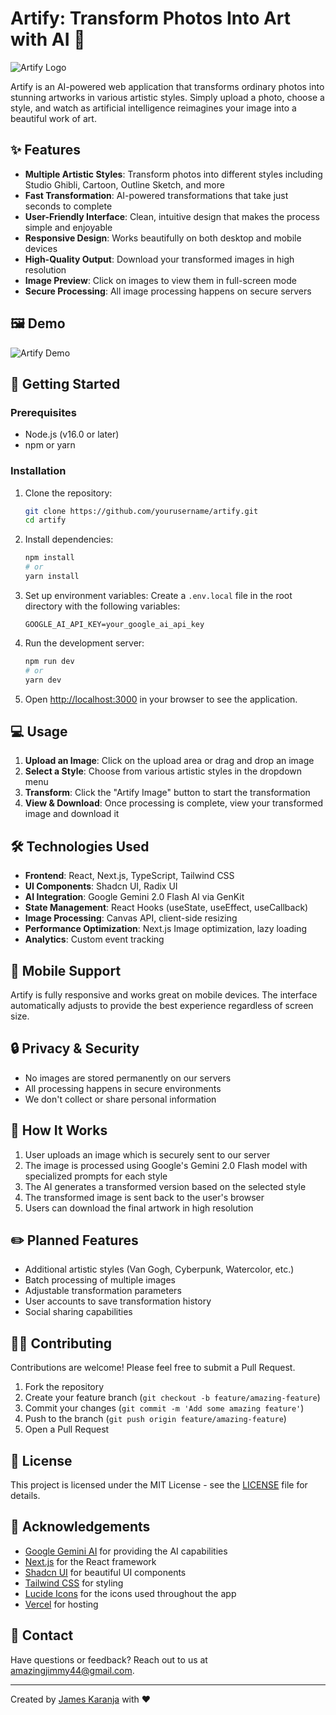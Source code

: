 # Artify: Transform Photos Into Art with AI 🎨

![Artify Logo](/public/logo.png)

Artify is an AI-powered web application that transforms ordinary photos into stunning artworks in various artistic styles. Simply upload a photo, choose a style, and watch as artificial intelligence reimagines your image into a beautiful work of art.

## ✨ Features

- **Multiple Artistic Styles**: Transform photos into different styles including Studio Ghibli, Cartoon, Outline Sketch, and more
- **Fast Transformation**: AI-powered transformations that take just seconds to complete
- **User-Friendly Interface**: Clean, intuitive design that makes the process simple and enjoyable
- **Responsive Design**: Works beautifully on both desktop and mobile devices
- **High-Quality Output**: Download your transformed images in high resolution
- **Image Preview**: Click on images to view them in full-screen mode
- **Secure Processing**: All image processing happens on secure servers

## 🖼️ Demo

![Artify Demo](/public/demo.png)

## 🚀 Getting Started

### Prerequisites

- Node.js (v16.0 or later)
- npm or yarn

### Installation

1. Clone the repository:
   ```bash
   git clone https://github.com/yourusername/artify.git
   cd artify
   ```

2. Install dependencies:
   ```bash
   npm install
   # or
   yarn install
   ```

3. Set up environment variables:
   Create a `.env.local` file in the root directory with the following variables:
   ```
   GOOGLE_AI_API_KEY=your_google_ai_api_key
   ```

4. Run the development server:
   ```bash
   npm run dev
   # or
   yarn dev
   ```

5. Open [http://localhost:3000](http://localhost:3000) in your browser to see the application.

## 💻 Usage

1. **Upload an Image**: Click on the upload area or drag and drop an image
2. **Select a Style**: Choose from various artistic styles in the dropdown menu
3. **Transform**: Click the "Artify Image" button to start the transformation
4. **View & Download**: Once processing is complete, view your transformed image and download it

## 🛠️ Technologies Used

- **Frontend**: React, Next.js, TypeScript, Tailwind CSS
- **UI Components**: Shadcn UI, Radix UI
- **AI Integration**: Google Gemini 2.0 Flash AI via GenKit
- **State Management**: React Hooks (useState, useEffect, useCallback)
- **Image Processing**: Canvas API, client-side resizing
- **Performance Optimization**: Next.js Image optimization, lazy loading
- **Analytics**: Custom event tracking

## 📱 Mobile Support

Artify is fully responsive and works great on mobile devices. The interface automatically adjusts to provide the best experience regardless of screen size.

## 🔒 Privacy & Security

- No images are stored permanently on our servers
- All processing happens in secure environments
- We don't collect or share personal information

## 🔄 How It Works

1. User uploads an image which is securely sent to our server
2. The image is processed using Google's Gemini 2.0 Flash model with specialized prompts for each style
3. The AI generates a transformed version based on the selected style
4. The transformed image is sent back to the user's browser
5. Users can download the final artwork in high resolution

## ✏️ Planned Features

- Additional artistic styles (Van Gogh, Cyberpunk, Watercolor, etc.)
- Batch processing of multiple images
- Adjustable transformation parameters
- User accounts to save transformation history
- Social sharing capabilities

## 👨‍💻 Contributing

Contributions are welcome! Please feel free to submit a Pull Request.

1. Fork the repository
2. Create your feature branch (`git checkout -b feature/amazing-feature`)
3. Commit your changes (`git commit -m 'Add some amazing feature'`)
4. Push to the branch (`git push origin feature/amazing-feature`)
5. Open a Pull Request

## 📄 License

This project is licensed under the MIT License - see the [LICENSE](LICENSE) file for details.

## 🙏 Acknowledgements

- [Google Gemini AI](https://deepmind.google/technologies/gemini/) for providing the AI capabilities
- [Next.js](https://nextjs.org/) for the React framework
- [Shadcn UI](https://ui.shadcn.com/) for beautiful UI components
- [Tailwind CSS](https://tailwindcss.com/) for styling
- [Lucide Icons](https://lucide.dev/) for the icons used throughout the app
- [Vercel](https://vercel.com/) for hosting

## 📧 Contact

Have questions or feedback? Reach out to us at [amazingjimmy44@gmail.com](mailto:amazingjimmy44@gmail.com).

---

Created by [James Karanja](https://jameskaranja.netlify.app/) with ❤️

